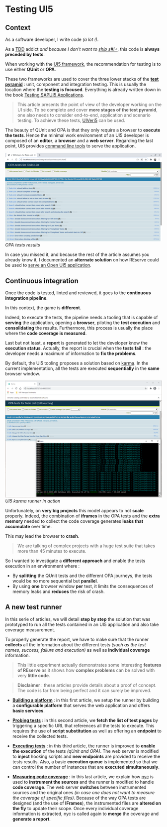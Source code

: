 # Testing UI5

## Context

As a software developer, I write code *(a lot !)*.

As a [TDD](https://en.wikipedia.org/wiki/Test-driven_development) addict *and because I don't want to [ship s#!+](https://www.artima.com/weblogs/viewpost.jsp?thread=7588)*, this code is **always preceded by tests**.

When working with the [UI5 framework](https://openui5.org/), the recommendation for testing is to use either **QUnit** or **OPA**.

These two frameworks are used to cover the three lower stacks of the [**test pyramid**](https://martinfowler.com/articles/practical-test-pyramid.html) : unit, component and integration testing. This is usually the location where the **testing is focused**. Everything is already written down in the book [Testing SAPUI5 Applications](https://www.sap-press.com/testing-sapui5-applications_5056/).

> This article presents the point of view of the developer working on the UI side. To be complete and cover **more stages of the test pyramid**, one also needs to consider end-to-end, application and scenario testing. To achieve these tests, [UIVeri5](https://github.com/SAP/ui5-uiveri5) can be used.

The beauty of QUnit and OPA is that they only require a browser to **execute the tests**. Hence the minimal work environment of an UI5 developer is composed of an **editor**, a **browser** and a **web server**. Regarding the last point, UI5 provides [command line tools](https://sap.github.io/ui5-tooling/pages/CLI/) to serve the application.

![OPA tests](OPA%20tests.png)
*OPA tests results*

In case you missed it, and because the rest of the article assumes you already know it, I documented an **alternate solution** on how REserve could be used to [serve an Open UI5 application](../openui5.md).

## Continuous integration

Once the code is tested, linted and reviewed, it goes to the **continuous integration pipeline**.

In this context, the game is **different**.

Indeed, to execute the tests, the pipeline needs a tooling that is capable of **serving** the application, opening a **browser**, piloting the **test execution** and **consolidating** the results. Furthermore, this process is usually the place where the **code coverage is measured**.

Last but not least, a **report** is generated to let the developer know the **execution status**. Actually, the report is crucial when the **tests fail** : the developer needs a maximum of information to **fix the problems**.

By default, the UI5 tooling proposes a solution based on [karma](https://karma-runner.github.io/latest/index.html). In the current implementation, all the tests are executed **sequentially** in the **same** browser window.

![UI5 karma runner](UI5%20karma%20runner.png)
*UI5 karma runner in action*

Unfortunately, on **very big projects** this model appears to not **scale** properly. Indeed, the combination of **iframes** in the OPA tests and the **extra memory** needed to collect the code coverage generates **leaks that accumulate** over time.

This may lead the browser to **crash**.

> We are talking of complex projects with a huge test suite that takes more than 45 minutes to execute.

So I wanted to investigate a **different approach** and enable the tests execution in an environment where :
- By **splitting** the QUnit tests and the different OPA journeys, the tests would be no more sequential but **parallel**. 
- By using **one** browser window **per** test, it limits the consequences of memory leaks and **reduces** the risk of crash.

## A new test runner

In this serie of articles, we will detail **step by step** the solution that was prototyped to run all the tests contained in an UI5 application and also take coverage measurement.

To properly generate the report, we have to make sure that the runner **collects** all the information about the different tests *(such as the test names, success, failure and execution)* as well as **individual coverage** information.

> This little experiment actually demonstrates some interesting **features of REserve** as it shows how **complex problems** can be solved with very **little code**.

> **Disclaimer** : these articles provide details about a proof of concept. The code is far from being perfect and it can surely be improved.

* [**Building a platform**](Building%20a%20platform.md) : in this first article, we setup the runner by building a **configurable platform** that serves the web application and offers **basic services**.

* [**Probing tests**](Probing%20tests.md) : in this second article, we **fetch the list of test pages** by triggering a specific URL that references all the tests to execute. This requires the use of **script substitution** as well as offering an **endpoint** to receive the collected tests.

* [**Executing tests**](Executing%20tests.md) : in this third article, the runner is improved to **enable the execution** of the tests *(qUnit and OPA)*. The web server is modified to **inject** hooking scripts and **new endpoints** are provided to receive the tests results. Also, a basic **execution queue** is implemented so that we can control the number of instances that are **executed simultaneously**.

* [**Measuring code coverage**](Measuring%20code%20coverage.md) : in this last article, we explain how [nyc](https://www.npmjs.com/package/nyc) is used to **instrument the sources** and the runner is modified to handle **code coverage**. The web server **switches** between instrumented sources and the original ones *(in case one does not want to measure the coverage of specific files)*. Because of the way OPA tests are designed (and the use of **IFrames**), the instrumented files are **altered on the fly** to update their scope. Once every individual coverage information is extracted, nyc is called again to **merge** the coverage and **generate a report**.
